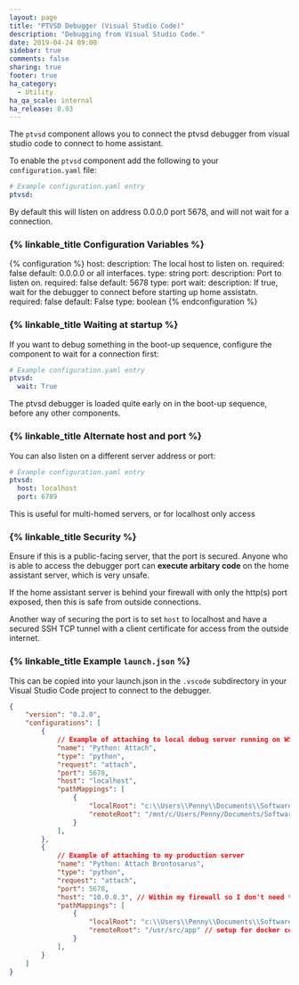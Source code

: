 ```yaml
---
layout: page
title: "PTVSD Debugger (Visual Studio Code)"
description: "Debugging from Visual Studio Code."
date: 2019-04-24 09:00
sidebar: true
comments: false
sharing: true
footer: true
ha_category: 
  - Utility
ha_qa_scale: internal
ha_release: 0.93
---
```


The `ptvsd` component allows you to connect the ptvsd debugger from visual studio code to connect to home assistant.

To enable the `ptvsd` component add the following to your `configuration.yaml` file:

```yaml
# Example configuration.yaml entry
ptvsd:
```

By default this will listen on address 0.0.0.0 port 5678, and will not wait for a connection.

### {% linkable_title Configuration Variables %}

{% configuration %}
host:
  description: The local host to listen on. 
  required: false
  default: 0.0.0.0 or all interfaces.
  type: string
port:
  description: Port to listen on.
  required: false
  default: 5678
  type: port
wait:
  description: If true, wait for the debugger to connect before starting up home assistatn.
  required: false
  default: False
  type: boolean
{% endconfiguration %}

### {% linkable_title Waiting at startup %}

If you want to debug something in the boot-up sequence, configure the component to wait for a connection first:

```yaml
# Example configuration.yaml entry
ptvsd:
  wait: True
```

The ptvsd debugger is loaded quite early on in the boot-up sequence, before any other components.

### {% linkable_title Alternate host and port %}

You can also listen on a different server address or port:

```yaml
# Example configuration.yaml entry
ptvsd:
  host: localhost
  port: 6789
```

This is useful for multi-homed servers, or for localhost only access

### {% linkable_title Security %}

Ensure if this is a public-facing server, that the port is secured. Anyone who is able to access the debugger port can **execute arbitary code** on the home assistant server, which is very unsafe.

If the home assistant server is behind your firewall with only the http(s) port exposed, then this is safe from outside connections.

Another way of securing the port is to set `host` to localhost and have a secured SSH TCP tunnel with a client certificate for access from the outside internet.

### {% linkable_title Example `launch.json` %}

This can be copied into your launch.json in the `.vscode` subdirectory in your Visual Studio Code project to connect to the debugger.

```json
{
    "version": "0.2.0",
    "configurations": [        
        {
            // Example of attaching to local debug server running on WSL
            "name": "Python: Attach",
            "type": "python",
            "request": "attach",
            "port": 5678,
            "host": "localhost",
            "pathMappings": [
                {
                    "localRoot": "c:\\Users\\Penny\\Documents\\Software\\home-assistant\\",
                    "remoteRoot": "/mnt/c/Users/Penny/Documents/Software/home-assistant" 
                }
            ],            
        },
        {
            // Example of attaching to my production server
            "name": "Python: Attach Brontosarus",
            "type": "python",
            "request": "attach",
            "port": 5678,
            "host": "10.0.0.3", // Within my firewall so I don't need to secure the port.
            "pathMappings": [
                {
                    "localRoot": "c:\\Users\\Penny\\Documents\\Software\\home-assistant\\",
                    "remoteRoot": "/usr/src/app" // setup for docker container.
                }
            ],            
        }
    ]
}
```